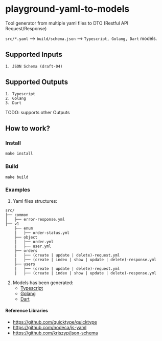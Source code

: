# playground-yaml-to-models
Tool generator from multiple yaml files to DTO (Restful API Request/Response)

`src/*.yaml` --> `build/schema.json` --> `Typescript, Golang, Dart` models.

## Supported Inputs
```
1. JSON Schema (draft-04)
```

## Supported Outputs
```
1. Typescript
2. Golang
3. Dart
```
TODO: supports other Outputs


## How to work?

### Install
```
make install
```

### Build
```
make build
```

### Examples
1. Yaml files structures: 
```
src/
├── common
│   ├── error-response.yml
├── v1
    ├── enum
    |   ├── order-status.yml
    ├── object
    |   ├── order.yml
    |   ├── user.yml
    ├── orders
    |   ├── (create | update | delete)-request.yml
    |   ├── (create | index | show | update | delete)-response.yml
    ├── users
    |   ├── (create | update | delete)-request.yml
    |   ├── (create | index | show | update | delete)-response.yml
```

2. Models has been generated:
    - [Typescript](https://github.com/dung-hvt/playground-yaml-to-models/blob/develop/examples/bundles/typescript)
    - [Golang](https://github.com/dung-hvt/playground-yaml-to-models/blob/develop/examples/bundles/golang)
    - [Dart](https://github.com/dung-hvt/playground-yaml-to-models/blob/develop/examples/bundles/dart)

#### Reference Libraries
- https://github.com/quicktype/quicktype
- https://github.com/nodeca/js-yaml
- https://github.com/kriszyp/json-schema
